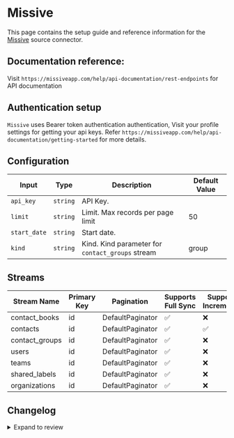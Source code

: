 # Missive
This page contains the setup guide and reference information for the [Missive](https://missiveapp.com/) source connector.

## Documentation reference:
Visit `https://missiveapp.com/help/api-documentation/rest-endpoints` for API documentation

## Authentication setup
`Missive` uses Bearer token authentication authentication, Visit your profile settings for getting your api keys. Refer `https://missiveapp.com/help/api-documentation/getting-started` for more details.

## Configuration

| Input | Type | Description | Default Value |
|-------|------|-------------|---------------|
| `api_key` | `string` | API Key.  |  |
| `limit` | `string` | Limit. Max records per page limit | 50 |
| `start_date` | `string` | Start date.  |  |
| `kind` | `string` | Kind. Kind parameter for `contact_groups` stream | group |

## Streams
| Stream Name | Primary Key | Pagination | Supports Full Sync | Supports Incremental |
|-------------|-------------|------------|---------------------|----------------------|
| contact_books | id | DefaultPaginator | ✅ |  ❌  |
| contacts | id | DefaultPaginator | ✅ |  ✅  |
| contact_groups | id | DefaultPaginator | ✅ |  ❌  |
| users | id | DefaultPaginator | ✅ |  ❌  |
| teams | id | DefaultPaginator | ✅ |  ❌  |
| shared_labels | id | DefaultPaginator | ✅ |  ❌  |
| organizations | id | DefaultPaginator | ✅ |  ❌  |

## Changelog

<details>
  <summary>Expand to review</summary>

| Version          | Date       |PR| Subject        |
|------------------|------------|---|----------------|
| 0.0.1 | 2024-09-22 |[45844](https://github.com/airbytehq/airbyte/pull/45844)| Initial release by [@btkcodedev](https://github.com/btkcodedev) via Connector Builder|

</details>